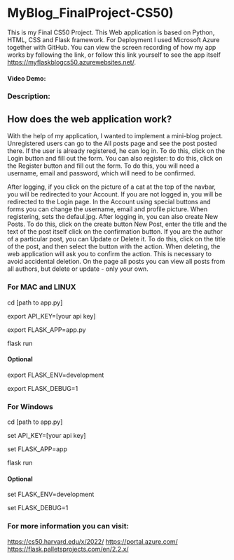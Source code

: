 # MyBlog_FinalProject-CS50)

This is my Final CS50 Project. This Web application is based on Python, HTML, CSS and Flask framework. For Deployment I used Microsoft Azure together with GitHub. You can view the screen recording of how my app works by following the link, or follow this link yourself to see the app itself https://myflaskblogcs50.azurewebsites.net/. 

#### Video Demo:  <URL HERE>

### Description:
## How does the web application work?

With the help of my application, I wanted to implement a mini-blog project. Unregistered users can go to the All posts page and see the post posted there. If the user is already registered, he can log in. To do this, click on the Login button and fill out the form. You can also register: to do this, click on the Register button and fill out the form. To do this, you will need a username, email and password, which will need to be confirmed.

After logging, if you click on the picture of a cat at the top of the navbar, you will be redirected to your Account. If you are not logged in, you will be redirected to the Login page. In the Account using special buttons and forms you can change the username, email and profile picture. When registering, sets the defaul.jpg. After logging in, you can also create New Posts. To do this, click on the create button New Post, enter the title and the text of the post itself click on the confirmation button. If you are the author of a particular post, you can Update or Delete it. To do this, click on the title of the post, and then select the button with the action. When deleting, the web application will ask you to confirm the action. This is necessary to avoid accidental deletion. On the page all posts you can view all posts from all authors, but delete or update - only your own.
  
### For MAC and LINUX
  
cd [path to app.py]
  
export API_KEY=[your api key]
  
export FLASK_APP=app.py
  
flask run

#### Optional
  
export FLASK_ENV=development
  
export FLASK_DEBUG=1

### For Windows
  
cd [path to app.py]
  
set API_KEY=[your api key]
  
set FLASK_APP=app
  
flask run

#### Optional
  
set FLASK_ENV=development
  
set FLASK_DEBUG=1

### For more information you can visit:

https://cs50.harvard.edu/x/2022/
https://portal.azure.com/
https://flask.palletsprojects.com/en/2.2.x/
